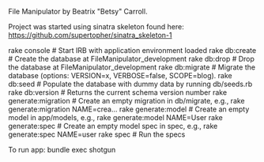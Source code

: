 File Manipulator by Beatrix "Betsy" Carroll.

Project was started using sinatra skeleton found here:
https://github.com/supertopher/sinatra_skeleton-1


rake console             # Start IRB with application environment loaded
rake db:create           # Create the database at FileManipulator_development
rake db:drop             # Drop the database at FileManipulator_development
rake db:migrate          # Migrate the database (options: VERSION=x, VERBOSE=false, SCOPE=blog).
rake db:seed             # Populate the database with dummy data by running db/seeds.rb
rake db:version          # Returns the current schema version number
rake generate:migration  # Create an empty migration in db/migrate, e.g., rake generate:migration NAME=crea...
rake generate:model      # Create an empty model in app/models, e.g., rake generate:model NAME=User
rake generate:spec       # Create an empty model spec in spec, e.g., rake generate:spec NAME=user
rake spec                # Run the specs

To run app:
bundle exec shotgun
